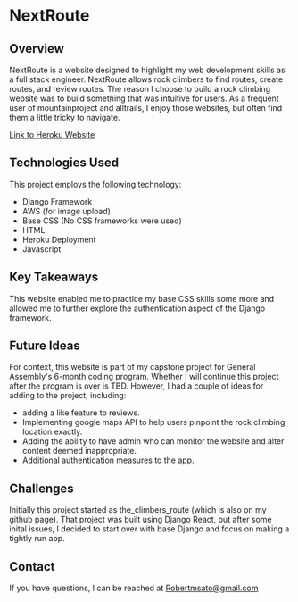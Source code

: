 # NextRoute
## Overview
NextRoute is a website designed to highlight my web development skills as a full stack engineer. NextRoute allows rock climbers to find routes, create routes, and review routes. The reason I choose to build a rock climbing website was to build something that was intuitive for users. As a frequent user of mountainproject and alltrails, I enjoy those websites, but often find them a little tricky to navigate.

[Link to Heroku Website](https://climbernextroute.herokuapp.com/)
## Technologies Used
This project employs the following technology:
- Django Framework
- AWS (for image upload)
- Base CSS (No CSS frameworks were used)
- HTML
- Heroku Deployment
- Javascript
## Key Takeaways
This website enabled me to practice my base CSS skills some more and allowed me to further explore the authentication aspect of the Django framework.
## Future Ideas
For context, this website is part of my capstone project for General Assembly's 6-month coding program. Whether I will continue this project after the program is over is TBD. However, I had a couple of ideas for adding to the project, including:
- adding a like feature to reviews.
- Implementing google maps API to help users pinpoint the rock climbing location exactly.
- Adding the ability to have admin who can monitor the website and alter content deemed inappropriate.
- Additional authentication measures to the app.
## Challenges
Initially this project started as the_climbers_route (which is also on my github page). That project was built using Django React, but after some inital issues, I decided to start over with base Django and focus on making a tightly run app.
## Contact
If you have questions, I can be reached at Robertmsato@gmail.com